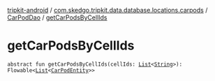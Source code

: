 [tripkit-android](../../index.md) / [com.skedgo.tripkit.data.database.locations.carpods](../index.md) / [CarPodDao](index.md) / [getCarPodsByCellIds](./get-car-pods-by-cell-ids.md)

# getCarPodsByCellIds

`abstract fun getCarPodsByCellIds(cellIds: `[`List`](https://kotlinlang.org/api/latest/jvm/stdlib/kotlin.collections/-list/index.html)`<`[`String`](https://kotlinlang.org/api/latest/jvm/stdlib/kotlin/-string/index.html)`>): Flowable<`[`List`](https://kotlinlang.org/api/latest/jvm/stdlib/kotlin.collections/-list/index.html)`<`[`CarPodEntity`](../-car-pod-entity/index.md)`>>`